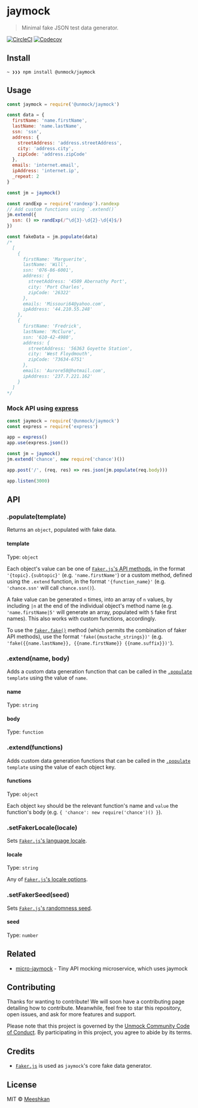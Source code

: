 # jaymock

> Minimal fake JSON test data generator.

[![CircleCI](https://img.shields.io/circleci/build/github/unmock/jaymock?style=for-the-badge)](https://circleci.com/gh/unmock/jaymock) [![Codecov](https://img.shields.io/codecov/c/github/unmock/jaymock?style=for-the-badge)](https://codecov.io/gh/unmock/jaymock)

## Install

```
~ ❯❯❯ npm install @unmock/jaymock
```

## Usage

```js
const jaymock = require('@unmock/jaymock')

const data = {
  firstName: 'name.firstName',
  lastName: 'name.lastName',
  ssn: 'ssn',
  address: {
    streetAddress: 'address.streetAddress',
    city: 'address.city',
    zipCode: 'address.zipCode'
  },
  emails: 'internet.email',
  ipAddress: 'internet.ip',
  _repeat: 2
}

const jm = jaymock()

const randExp = require('randexp').randexp
// Add custom functions using `.extend()`
jm.extend({
  ssn: () => randExp(/^\d{3}-\d{2}-\d{4}$/)
})

const fakeData = jm.populate(data)
/*
  [
    {
      firstName: 'Marguerite',
      lastName: 'Will',
      ssn: '076-86-6001',
      address: {
        streetAddress: '4509 Abernathy Port',
        city: 'Port Charles',
        zipCode: '26322'
      },
      emails: 'Missouri64@yahoo.com',
      ipAddress: '44.210.55.248'
    },
    {
      firstName: 'Fredrick',
      lastName: 'McClure',
      ssn: '610-42-4980',
      address: {
        streetAddress: '56363 Goyette Station',
        city: 'West Floydmouth',
        zipCode: '73634-6751'
      },
      emails: 'Aurore58@hotmail.com',
      ipAddress: '237.7.221.162'
    }
  ]
*/
```

### Mock API using [express](https://github.com/expressjs/express)

```js
const jaymock = require('@unmock/jaymock')
const express = require('express')

app = express()
app.use(express.json())

const jm = jaymock()
jm.extend('chance', new require('chance')())

app.post('/', (req, res) => res.json(jm.populate(req.body)))

app.listen(3000)
```

## API

### .populate(template)

Returns an `object`, populated with fake data.

#### template

Type: `object`

Each object's value can be one of [`Faker.js`'s API methods](https://github.com/marak/Faker.js/#api-methods), in the format `'{topic}.{subtopic}'` (e.g. `'name.firstName'`) or a custom method, defined using the `.extend` function, in the format `'{function_name}'` (e.g. `'chance.ssn'` will call `chance.ssn()`).

A fake value can be generated `n` times, into an array of `n` values, by including `|n` at the end of the individual object's method name (e.g. `'name.firstName|5'` will generate an array, populated with `5` fake first names). This also works with custom functions, accordingly.

To use the [`faker.fake()`](https://github.com/marak/Faker.js/#fakerfake) method (which permits the combination of faker API methods), use the format `'fake({mustache_strings})'` (e.g. `'fake({{name.lastName}}, {{name.firstName}} {{name.suffix}})'`).

### .extend(name, body)

Adds a custom data generation function that can be called in the [`.populate`](#populatetemplate) `template` using the value of `name`.

#### name

Type: `string`

#### body

Type: `function`

### .extend(functions)

Adds custom data generation functions that can be called in the [`.populate`](#populatetemplate) `template` using the value of each object key.

#### functions

Type: `object`

Each object `key` should be the relevant function's name and `value` the function's body (e.g. `{ 'chance': new require('chance')() }`).

### .setFakerLocale(locale)

Sets [`Faker.js`'s language locale](https://github.com/Marak/Faker.js/#localization).

#### locale

Type: `string`

Any of [`Faker.js`'s locale options](https://github.com/Marak/Faker.js/#localization).

### .setFakerSeed(seed)

Sets [`Faker.js`'s randomness seed](https://github.com/Marak/Faker.js/#setting-a-randomness-seed).

#### seed

Type: `number`

## Related

- [micro-jaymock](https://github.com/unmock/micro-jaymock) - Tiny API mocking microservice, which uses jaymock

## Contributing

Thanks for wanting to contribute! We will soon have a contributing page
detailing how to contribute. Meanwhile, feel free to star this repository, open issues,
and ask for more features and support.

Please note that this project is governed by the [Unmock Community Code of Conduct](https://github.com/unmock/code-of-conduct). By participating in this project, you agree to abide by its terms.

## Credits

- [`Faker.js`](https://github.com/Marak/Faker.js) is used as `jaymock`'s core fake data generator.

## License

MIT © [Meeshkan](http://meeshkan.com/)